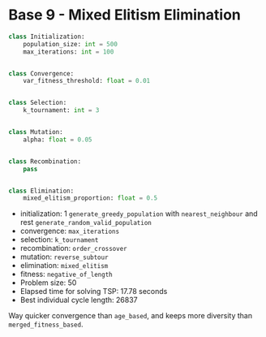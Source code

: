# Base 9 - Mixed Elitism Elimination

```Python 
class Initialization:
	population_size: int = 500
	max_iterations: int = 100


class Convergence:
	var_fitness_threshold: float = 0.01


class Selection:
	k_tournament: int = 3


class Mutation:
	alpha: float = 0.05


class Recombination:
	pass


class Elimination:
	mixed_elitism_proportion: float = 0.5
```

- initialization: 1 `generate_greedy_population` with `nearest_neighbour` and rest `generate_random_valid_population`
- convergence: `max_iterations`
- selection: `k_tournament`
- recombination: `order_crossover`
- mutation: `reverse_subtour`
- elimination: `mixed_elitism`
- fitness: `negative_of_length`
- Problem size: 50
- Elapsed time for solving TSP: 17.78 seconds
- Best individual cycle length: 26837

Way quicker convergence than `age_based`, and keeps more diversity than `merged_fitness_based`. 